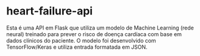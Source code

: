 # heart-failure-api
Esta é uma API em Flask que utiliza um modelo de Machine Learning (rede neural) treinado para prever o risco de doença cardíaca com base em dados clínicos do paciente. O modelo foi desenvolvido com TensorFlow/Keras e utiliza entrada formatada em JSON.
